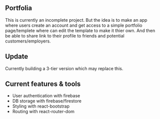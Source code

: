 ## Portfolia
This is currently an incomplete project. But the idea is to make an app where users create an account and get access to a simple portfolio page/templete where can edit the template to make it thier own. And then be able to share link to their profile to friends and potential customers/employers.

## Update
Currently building a 3-tier version which may replace this.

## Current features & tools
- User authentication with firebase
- DB storage with firebase/firestore
- Styling with react-bootstrap
- Routing with react-router-dom
